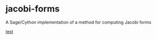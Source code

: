 # jacobi-forms
A Sage/Cython implementation of a method for computing Jacobi forms

<a href="dcs">test</a>
